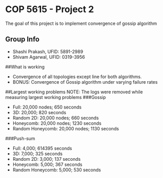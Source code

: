 # COP 5615 - Project 2
The goal of this project is to implement convergence of gossip algorithm

## Group Info
  - Shashi Prakash,  UFID: 5891-2989
  - Shivam Agarwal,  UFID: 0319-3956

##What is working 
- Convergence of all topologies except line for both algorithms.
- BONUS: Convergence of Gossip algorithm under varying failure rates

##Largest working problems 
NOTE: The logs were removed while measuring largest working problems 
###Gossip
- Full: 20,000 nodes;  650 seconds
- 3D: 20,000; 820 seconds
- Random 2D: 20,000 nodes; 660 seconds
- Honeycomb: 20,000 nodes; 1230 seconds
- Random Honeycomb: 20,000 nodes; 1130 seconds

###Push-sum
- Full: 4,000; 614395 seconds
- 3D: 7,000; 325 seconds
- Random 2D: 3,000; 137 seconds
- Honeycomb: 5,000; 367 seconds
- Random Honeycomb: 5,000; 530 seconds



